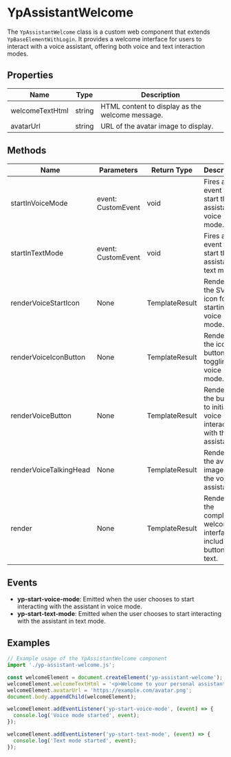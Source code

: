 # YpAssistantWelcome

The `YpAssistantWelcome` class is a custom web component that extends `YpBaseElementWithLogin`. It provides a welcome interface for users to interact with a voice assistant, offering both voice and text interaction modes.

## Properties

| Name            | Type   | Description                                      |
|-----------------|--------|--------------------------------------------------|
| welcomeTextHtml | string | HTML content to display as the welcome message.  |
| avatarUrl       | string | URL of the avatar image to display.              |

## Methods

| Name              | Parameters          | Return Type | Description                                                                 |
|-------------------|---------------------|-------------|-----------------------------------------------------------------------------|
| startInVoiceMode  | event: CustomEvent  | void        | Fires an event to start the assistant in voice mode.                        |
| startInTextMode   | event: CustomEvent  | void        | Fires an event to start the assistant in text mode.                         |
| renderVoiceStartIcon | None             | TemplateResult | Renders the SVG icon for starting voice mode.                               |
| renderVoiceIconButton | None            | TemplateResult | Renders the icon button for toggling voice mode.                            |
| renderVoiceButton | None                | TemplateResult | Renders the button to initiate voice interaction with the assistant.        |
| renderVoiceTalkingHead | None           | TemplateResult | Renders the avatar image of the voice assistant.                            |
| render            | None                | TemplateResult | Renders the complete welcome interface, including buttons and text.         |

## Events

- **yp-start-voice-mode**: Emitted when the user chooses to start interacting with the assistant in voice mode.
- **yp-start-text-mode**: Emitted when the user chooses to start interacting with the assistant in text mode.

## Examples

```typescript
// Example usage of the YpAssistantWelcome component
import './yp-assistant-welcome.js';

const welcomeElement = document.createElement('yp-assistant-welcome');
welcomeElement.welcomeTextHtml = '<p>Welcome to your personal assistant!</p>';
welcomeElement.avatarUrl = 'https://example.com/avatar.png';
document.body.appendChild(welcomeElement);

welcomeElement.addEventListener('yp-start-voice-mode', (event) => {
  console.log('Voice mode started', event);
});

welcomeElement.addEventListener('yp-start-text-mode', (event) => {
  console.log('Text mode started', event);
});
```